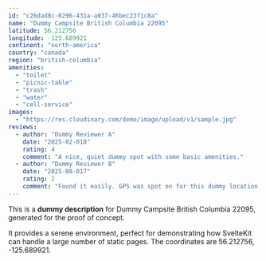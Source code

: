 ```yaml
---
id: "c26dad8c-0296-431a-a037-46bec23f1c8a"
name: "Dummy Campsite British Columbia 22095"
latitude: 56.212756
longitude: -125.689921
continent: "north-america"
country: "canada"
region: "british-columbia"
amenities:
  - "toilet"
  - "picnic-table"
  - "trash"
  - "water"
  - "cell-service"
images:
  - "https://res.cloudinary.com/demo/image/upload/v1/sample.jpg"
reviews:
  - author: "Dummy Reviewer A"
    date: "2025-02-010"
    rating: 4
    comment: "A nice, quiet dummy spot with some basic amenities."
  - author: "Dummy Reviewer B"
    date: "2025-08-017"
    rating: 2
    comment: "Found it easily. GPS was spot on for this dummy location."
---
```


This is a **dummy description** for Dummy Campsite British Columbia 22095, generated for the proof of concept.

It provides a serene environment, perfect for demonstrating how SvelteKit can handle a large number of static pages. The coordinates are 56.212756, -125.689921.
